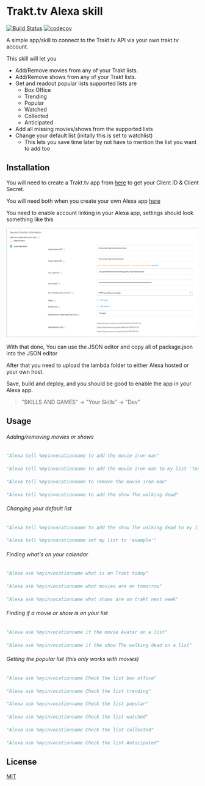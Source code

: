 # Trakt.tv Alexa skill
[![Build Status](https://travis-ci.com/1337-server/Trakt.tv-Alexa-skill.svg?branch=master)](https://travis-ci.com/1337-server/Trakt.tv-Alexa-skill)
[![codecov](https://codecov.io/gh/1337-server/Trakt.tv-Alexa-skill/branch/master/graph/badge.svg?token=P3MW0Y5TNL)](https://codecov.io/gh/1337-server/Trakt.tv-Alexa-skill)

A simple app/skill to connect to the Trakt.tv API via your own trakt.tv account.

This skill will let you 
 - Add/Remove movies from any of your Trakt lists.
 - Add/Remove shows from any of your Trakt lists.
 - Get and readout popular lists supported lists are
     - Box Office
     - Trending
     - Popular
     - Watched
     - Collected
     - Anticipated
 - Add all missing movies/shows from the supported lists
 - Change your default list (initally this is set to watchlist)
     - This lets you save time later by not have to mention the list you want to add too
 
 

## Installation

You will need to create a Trakt.tv app from [here](https://trakt.tv/oauth/applications) to get your Client ID & Client Secret.

You will need both when you create your own Alexa app [here](https://developer.amazon.com/alexa/console/ask)

You need to enable account linking in your Alexa app,
settings should look something like this

![sample linking info ](sample.png)

With that done, You can use the JSON editor and copy all of package.json into the JSON editor

After that you need to upload the lambda folder to either Alexa hosted or your own host.

Save, build and deploy, and you should be good to enable the app in your Alexa app.

>"SKILLS AND GAMES" -> "Your Skills" -> "Dev"

## Usage
###### Adding/removing movies or shows
```python
"Alexa tell %myinvocationname to add the movie iron man"

"Alexa tell %myinvocationname to add the movie iron man to my list 'test' "

"Alexa tell %myinvocationname to remove the movie iron man"

"Alexa tell %myinvocationname to add the show The walking dead"
```
###### Changing your default list
```python
"Alexa tell %myinvocationname to add the show The walking dead to my list 'test'"

"Alexa tell %myinvocationname set my list to 'example'"

```
###### Finding what's on your calendar
```python
"Alexa ask %myinvocationname what is on Trakt today"

"Alexa ask %myinvocationname what movies are on tomorrow"

"Alexa ask %myinvocationname what shows are on trakt next week"

```

###### Finding if a movie or show is on your list
```python
"Alexa ask %myinvocationname if the movie Avatar on a list"

"Alexa ask %myinvocationname if the show The walking dead on a list"

```


###### Getting the popular list (this only works with movies)
```python
"Alexa ask %myinvocationname Check the list box office"

"Alexa ask %myinvocationname Check the list trending"

"Alexa ask %myinvocationname Check the list popular"

"Alexa ask %myinvocationname Check the list watched"

"Alexa ask %myinvocationname Check the list collected"

"Alexa ask %myinvocationname Check the list Anticipated"
```

## License
[MIT](https://choosealicense.com/licenses/mit/)
